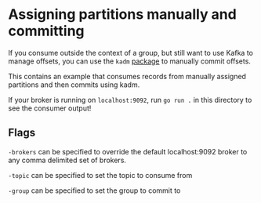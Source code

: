Assigning partitions manually and committing
===

If you consume outside the context of a group, but still want to use Kafka to
manage offsets, you can use the `kadm` [package](https://pkg.go.dev/github.com/twmb/franz-go/pkg/kadm)
to manually commit offsets.

This contains an example that consumes records from manually assigned partitions
and then commits using kadm.

If your broker is running on `localhost:9092`, run `go run .` in this directory
to see the consumer output!

## Flags

`-brokers` can be specified to override the default localhost:9092 broker to
any comma delimited set of brokers.

`-topic` can be specified to set the topic to consume from

`-group` can be specified to set the group to commit to
